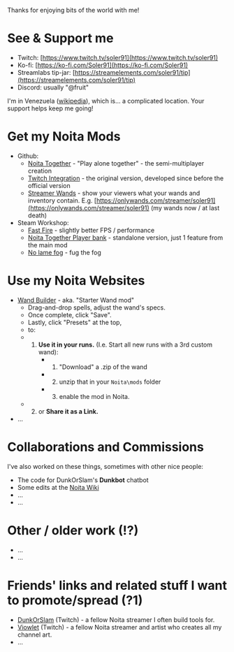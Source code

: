 Thanks for enjoying bits of the world with me!

# See & Support me

* Twitch: [https://www.twitch.tv/soler91](https://www.twitch.tv/soler91)
* Ko-fi: [https://ko-fi.com/Soler91](https://ko-fi.com/Soler91)
* Streamlabs tip-jar: [https://streamelements.com/soler91/tip](https://streamelements.com/soler91/tip)
* Discord: usually "@fruit"

I'm in Venezuela ([wikipedia](https://en.wikipedia.org/wiki/Venezuela)), which is… a complicated location. Your support helps keep me going!

# Get my Noita Mods
* Github:
  * [Noita Together](https://github.com/soler91/noita-together#readme) - "Play alone together" - the semi-multiplayer creation
  * [Twitch Integration](https://github.com/soler91/Noita-Twitch-Integration#readme) - the original version, developed since before the official version
  * [Streamer Wands](https://github.com/soler91/streamer-wands#readme) - show your viewers what your wands and inventory contain. E.g. [https://onlywands.com/streamer/soler91](https://onlywands.com/streamer/soler91) (my wands now / at last death)
* Steam Workshop:
  * [Fast Fire](https://steamcommunity.com/sharedfiles/filedetails/?id=2526809371) - slightly better FPS / performance
  * [Noita Together Player bank](https://steamcommunity.com/sharedfiles/filedetails/?id=2468614985) - standalone version, just 1 feature from the main mod
  * [No lame fog](https://steamcommunity.com/sharedfiles/filedetails/?id=2210274684) - fug the fog

# Use my Noita Websites
* [Wand Builder](https://soler91.github.io/noita-loadouts/#/wand-builder) - aka. "Starter Wand mod"
  * Drag-and-drop spells, adjust the wand's specs.
  * Once complete, click "Save".
  * Lastly, click "Presets" at the top,
  * to:
  * 1. **Use it in your runs.** (I.e. Start all new runs with a 3rd custom wand):
        * 1. "Download" a .zip of the wand
        * 2. unzip that in your `Noita\mods` folder
        * 3. enable the mod in Noita.
  * 2. or **Share it as a Link.**
* ...
  
# Collaborations and Commissions
I've also worked on these things, sometimes with other nice people:
* The code for DunkOrSlam's **Dunkbot** chatbot
* Some edits at the [Noita Wiki](https://noita.fandom.com/wiki/Noita_Wiki)
* ...
* ... 

# Other / older work (!?)
* ...
* ...

# Friends' links and related stuff I want to promote/spread (?1)
* [DunkOrSlam](https://www.twitch.tv/dunkorslam) (Twitch) - a fellow Noita streamer I often build tools for.
* [Viowlet](https://www.twitch.tv/viowlet) (Twitch) - a fellow Noita streamer and artist who creates all my channel art.
* ... 
